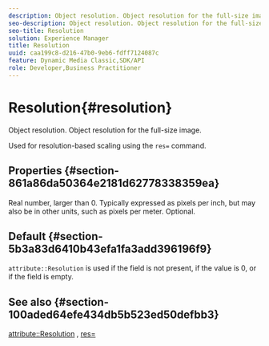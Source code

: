 ```yaml
---
description: Object resolution. Object resolution for the full-size image.
seo-description: Object resolution. Object resolution for the full-size image.
seo-title: Resolution
solution: Experience Manager
title: Resolution
uuid: caa199c8-d216-47b0-9eb6-fdff7124087c
feature: Dynamic Media Classic,SDK/API
role: Developer,Business Practitioner
---
```


# Resolution{#resolution}

Object resolution. Object resolution for the full-size image.

 Used for resolution-based scaling using the `res=` command.

## Properties {#section-861a86da50364e2181d62778338359ea}

Real number, larger than 0. Typically expressed as pixels per inch, but may also be in other units, such as pixels per meter. Optional.

## Default {#section-5b3a83d6410b43efa1fa3add396196f9}

`attribute::Resolution` is used if the field is not present, if the value is 0, or if the field is empty.

## See also {#section-100aded64efe434db5b523ed50defbb3}

[attribute::Resolution](../../../../../../is-api/image-catalog/image-serving-api-ref/c-image-catalog-reference/c-attributes-reference/r-resolution.md#reference-2c066a2cc9b04b4ea0c8ae9476e853b4) , [res=](../../../../../../is-api/http-ref/image-serving-api-ref/c-http-protocol-reference/c-command-reference/r-res.md#reference-3d6fe416801148dea0f786f2b5169e55) 
